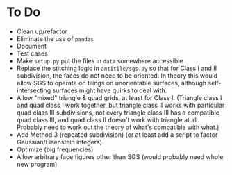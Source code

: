 # To Do
* Clean up/refactor
* Eliminate the use of `pandas`
* Document
* Test cases
* Make `setup.py` put the files in `data` somewhere accessible
* Replace the stitching logic in `antitile/sgs.py` so that for Class I and II subdivision, the faces do not need to be oriented. In theory this would allow SGS to operate on tilings on unorientable surfaces, although self-intersecting surfaces might have quirks to deal with.
* Allow "mixed" triangle & quad grids, at least for Class I. (Triangle class I and quad class I work together, but triangle class II works with particular quad class III subdivisions, not every triangle class III has a compatible quad class III, and quad class II doesn't work with triangle at all. Probably need to work out the theory of what's compatible with what.)
* Add Method 3 (repeated subdivision) (or at least add a script to factor Gaussian/Eisenstein integers)
* Optimize (big frequencies)
* Allow arbitrary face figures other than SGS (would probably need whole new program)
